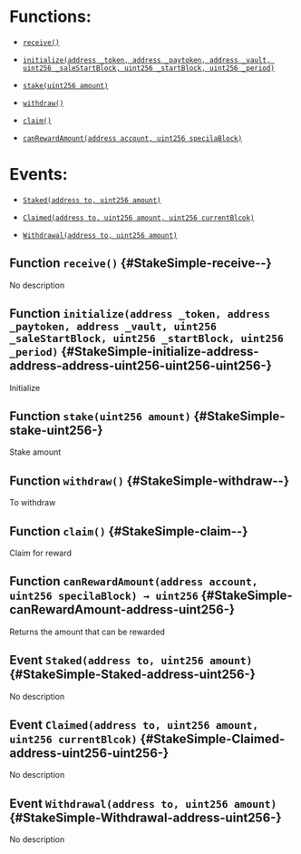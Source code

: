 # Functions:

- [`receive()`](#StakeSimple-receive--)

- [`initialize(address _token, address _paytoken, address _vault, uint256 _saleStartBlock, uint256 _startBlock, uint256 _period)`](#StakeSimple-initialize-address-address-address-uint256-uint256-uint256-)

- [`stake(uint256 amount)`](#StakeSimple-stake-uint256-)

- [`withdraw()`](#StakeSimple-withdraw--)

- [`claim()`](#StakeSimple-claim--)

- [`canRewardAmount(address account, uint256 specilaBlock)`](#StakeSimple-canRewardAmount-address-uint256-)

# Events:

- [`Staked(address to, uint256 amount)`](#StakeSimple-Staked-address-uint256-)

- [`Claimed(address to, uint256 amount, uint256 currentBlcok)`](#StakeSimple-Claimed-address-uint256-uint256-)

- [`Withdrawal(address to, uint256 amount)`](#StakeSimple-Withdrawal-address-uint256-)

## Function `receive()` {#StakeSimple-receive--}

No description

## Function `initialize(address _token, address _paytoken, address _vault, uint256 _saleStartBlock, uint256 _startBlock, uint256 _period)` {#StakeSimple-initialize-address-address-address-uint256-uint256-uint256-}

Initialize

## Function `stake(uint256 amount)` {#StakeSimple-stake-uint256-}

Stake amount

## Function `withdraw()` {#StakeSimple-withdraw--}

To withdraw

## Function `claim()` {#StakeSimple-claim--}

Claim for reward

## Function `canRewardAmount(address account, uint256 specilaBlock) → uint256` {#StakeSimple-canRewardAmount-address-uint256-}

Returns the amount that can be rewarded

## Event `Staked(address to, uint256 amount)` {#StakeSimple-Staked-address-uint256-}

No description

## Event `Claimed(address to, uint256 amount, uint256 currentBlcok)` {#StakeSimple-Claimed-address-uint256-uint256-}

No description

## Event `Withdrawal(address to, uint256 amount)` {#StakeSimple-Withdrawal-address-uint256-}

No description
